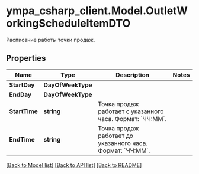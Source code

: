 # ympa_csharp_client.Model.OutletWorkingScheduleItemDTO
Расписание работы точки продаж.

## Properties

Name | Type | Description | Notes
------------ | ------------- | ------------- | -------------
**StartDay** | **DayOfWeekType** |  | 
**EndDay** | **DayOfWeekType** |  | 
**StartTime** | **string** | Точка продаж работает c указанного часа.  Формат: &#x60;ЧЧ:ММ&#x60;.  | 
**EndTime** | **string** | Точка продаж работает до указанного часа.  Формат: &#x60;ЧЧ:ММ&#x60;.  | 

[[Back to Model list]](../README.md#documentation-for-models) [[Back to API list]](../README.md#documentation-for-api-endpoints) [[Back to README]](../README.md)

